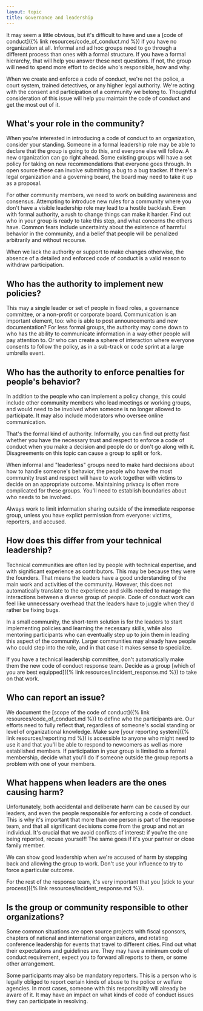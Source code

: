 ```yaml
---
layout: topic
title: Governance and leadership
---
```


It may seem a little obvious, but it's difficult to have and use a [code of conduct]({% link resources/code_of_conduct.md %}) if you have no organization at all. Informal and ad hoc groups need to go through a different process than ones with a formal structure. If you have a formal hierarchy, that will help you answer these next questions. If not, the group will need to spend more effort to decide who's responsible, how and why.

When we create and enforce a code of conduct, we're not the police, a court system, trained detectives, or any higher legal authority. We're acting with the consent and participation of a community we belong to. Thoughtful consideration of this issue will help you maintain the code of conduct and get the most out of it.

## What's your role in the community?

When you're interested in introducing a code of conduct to an organization, consider your standing. Someone in a formal leadership role may be able to declare that the group is going to do this, and everyone else will follow. A new organization can go right ahead. Some existing groups will have a set policy for taking on new recommendations that everyone goes through. In open source these can involve submitting a bug to a bug tracker. If there's a legal organization and a governing board, the board may need to take it up as a proposal.

For other community members, we need to work on building awareness and consensus. Attempting to introduce new rules for a community where you don't have a visible leadership role may lead to a hostile backlash. Even with formal authority, a rush to change things can make it harder. Find out who in your group is ready to take this step, and what concerns the others have. Common fears include uncertainty about the existence of harmful behavior in the community, and a belief that people will be penalized arbitrarily and without recourse.

When we lack the authority or support to make changes otherwise, the absence of a detailed and enforced code of conduct is a valid reason to withdraw participation.

## Who has the authority to implement new policies?

This may a single leader or set of people in fixed roles, a governance committee, or a non-profit or corporate board. Communication is an important element, too: who is able to post announcements and new documentation? For less formal groups, the authority may come down to who has the ability to communicate information in a way other people will pay attention to. Or who can create a sphere of interaction where everyone consents to follow the policy, as in a sub-track or code sprint at a large umbrella event.

## Who has the authority to enforce penalties for people's behavior?

In addition to the people who can implement a policy change, this could include other community members who lead meetings or working groups, and would need to be involved when someone is no longer allowed to participate. It may also include moderators who oversee online communication.

That's the formal kind of authority. Informally, you can find out pretty fast whether you have the necessary trust and respect to enforce a code of conduct when you make a decision and people do or don't go along with it. Disagreements on this topic can cause a group to split or fork.

When informal and "leaderless" groups need to make hard decisions about how to handle someone's behavior, the people who have the most community trust and respect will have to work together with victims to decide on an appropriate outcome. Maintaining privacy is often more complicated for these groups. You'll need to establish boundaries about who needs to be involved.

Always work to limit information sharing outside of the immediate response group, unless you have explict permission from everyone: victims, reporters, and accused.

## How does this differ from your technical leadership?

Technical communities are often led by people with technical expertise, and with significant experience as contributors. This may be because they were the founders. That means the leaders have a good understanding of the main work and activities of the community. However, this does not automatically translate to the experience and skills needed to manage the interactions between a diverse group of people. Code of conduct work can feel like unnecessary overhead that the leaders have to juggle when they'd rather be fixing bugs.

In a small community, the short-term solution is for the leaders to start implementing policies and learning the necessary skills, while also mentoring participants who can eventually step up to join them in leading this aspect of the community. Larger communities may already have people who could step into the role, and in that case it makes sense to specialize.

If you have a technical leadership committee, don't automatically make them the new code of conduct response team. Decide as a group [which of you are best equipped]({% link resources/incident_response.md %}) to take on that work.

## Who can report an issue?

We document the [scope of the code of conduct]({% link resources/code_of_conduct.md %}) to define who the participants are. Our efforts need to fully reflect that, regardless of someone's social standing or level of organizational knowledge. Make sure [your reporting system]({% link resources/reporting.md %}) is accessible to anyone who might need to use it and that you'll be able to respond to newcomers as well as more established members. If participation in your group is limited to a formal membership, decide what you'll do if someone outside the group reports a problem with one of your members.

## What happens when leaders are the ones causing harm?

Unfortunately, both accidental and deliberate harm can be caused by our leaders, and even the people responsible for enforcing a code of conduct. This is why it's important that more than one person is part of the response team, and that all significant decisions come from the group and not an individual. It's crucial that we avoid conflicts of interest: if you're the one being reported, recuse yourself! The same goes if it's your partner or close family member.

We can show good leadership when we're accused of harm by stepping back and allowing the group to work. Don't use your influence to try to force a particular outcome.

For the rest of the response team, it's very important that you [stick to your process]({% link resources/incident_response.md %}).

## Is the group or community responsible to other organizations?

Some common situations are open source projects with fiscal sponsors, chapters of national and international organizations, and rotating conference leadership for events that travel to different cities. Find out what their expectations and guidelines are. They may have a minimum code of conduct requirement, expect you to forward all reports to them, or some other arrangement.

Some participants may also be mandatory reporters. This is a person who is legally obliged to report certain kinds of abuse to the police or welfare agencies. In most cases, someone with this responsiblity will already be aware of it. It may have an impact on what kinds of code of conduct issues they can participate in resolving.
